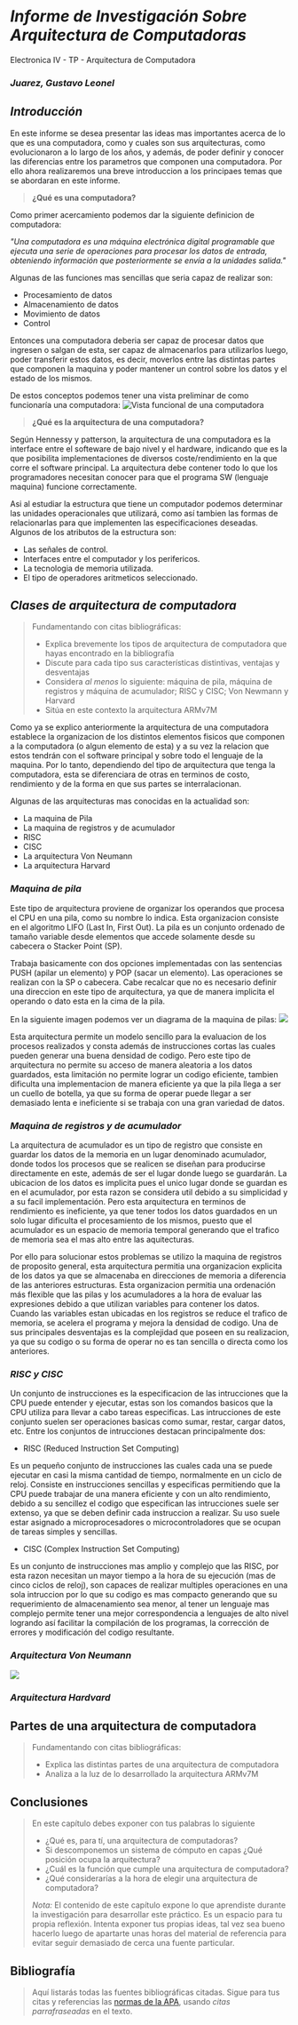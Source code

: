 # *Informe de Investigación Sobre Arquitectura de Computadoras*

Electronica IV - TP - Arquitectura de Computadora

### ***Juarez, Gustavo Leonel***


## *Introducción*

En este informe se desea presentar las ideas mas importantes acerca de lo que es una computadora, como y cuales son sus arquitecturas, 
como evolucionaron a lo largo de los años, y además, de poder definir y conocer las diferencias entre los parametros que componen una 
computadora. Por ello ahora realizaremos una breve introduccion a los principaes temas que se abordaran en este informe.


> **¿Qué es una computadora?**

Como primer acercamiento podemos dar la siguiente definicion de computadora:

*"Una computadora es una máquina electrónica digital programable que ejecuta una serie de operaciones para procesar los datos de*
*entrada, obteniendo información que posteriormente se envía a la unidades salida."*

Algunas de las funciones mas sencillas que seria capaz de realizar son:
* Procesamiento de datos
* Almacenamiento de datos
* Movimiento de datos 
* Control

Entonces una computadora deberia ser capaz de procesar datos que ingresen o salgan de esta, ser capaz de almacenarlos para utilizarlos 
luego, poder transferir estos datos, es decir, moverlos entre las distintas partes que componen la maquina y poder mantener un control 
sobre los datos y el estado de los mismos.

De estos conceptos podemos tener una vista preliminar de como funcionaría una computadora:
![Vista funcional de una computadora](diagrama_computadora.png)

> **¿Qué es la arquitectura de una computadora?**

Según Hennessy y patterson, la arquitectura de una computadora es la interface entre el softeware de bajo nivel y el hardware, indicando
que es la que posibilita implementaciones de diversos coste/rendimiento en la que corre el software principal. La arquitectura debe contener
todo lo que los programadores necesitan conocer para que el programa SW (lenguaje maquina) funcione correctamente. 

Asi al estudiar la estructura que tiene un computador podemos determinar las unidades operacionales que utilizará, como así tambien las
formas de relacionarlas para que implementen las especificaciones deseadas. Algunos de los atributos de la estructura son:
* Las señales de control.
* Interfaces entre el computador y los perifericos.
* La tecnologia de memoria utilizada.
* El tipo de operadores aritmeticos seleccionado.

## *Clases de arquitectura de computadora*

> Fundamentando con citas bibliográficas:
>
> - Explica brevemente los tipos de arquitectura de computadora que hayas encontrado en la bibliografía
> - Discute para cada tipo sus características distintivas, ventajas y desventajas
> - Considera *al menos* lo siguiente: máquina de pila, máquina de registros y máquina de acumulador; RISC y CISC; Von Newmann y Harvard
> - Sitúa en este contexto la arquitectura ARMv7M

Como ya se explico anteriormente la arquitectura de una computadora establece la organizacion de los distintos elementos fisicos que componen
a la computadora (o algun elemento de esta) y a su vez la relacion que estos tendrán con el software principal y sobre todo el lenguaje de la 
maquina. Por lo tanto, dependiendo del tipo de arquitectura que tenga la computadora, esta se diferenciara de otras en terminos de costo, 
rendimiento y de la forma en que sus partes se interralacionan.

Algunas de las arquitecturas mas conocidas en la actualidad son:
+ La maquina de Pila
+ La maquina de registros y de acumulador
+ RISC
+ CISC
+ La arquitectura Von Neumann
+ La arquitectura Harvard

### ***Maquina de pila***

Este tipo de arquitectura proviene de organizar los operandos que procesa el CPU en una pila, como su nombre lo indica. Esta organizacion consiste
en el algoritmo LIFO (Last In, First Out). La pila es un conjunto ordenado de tamaño variable desde elementos que accede solamente desde su cabecera
o Stacker Point (SP).

Trabaja basicamente con dos opciones implementadas con las sentencias PUSH (apilar un elemento) y POP (sacar un elemento). Las operaciones se realizan
con la SP o cabecera. Cabe recalcar que no es necesario definir una direccion en este tipo de arquitectura, ya que de manera implicita el operando o dato
esta en la cima de la pila.

En la siguiente imagen podemos ver un diagrama de la maquina de pilas:
![](pila.png)

Esta arquitectura permite un modelo sencillo para la evaluacion de los procesos realizados y consta además de instrucciones cortas las cuales pueden generar
una buena densidad de codigo. Pero este tipo de arquitectura no permite su acceso de manera aleatoria a los datos guardados, esta limitación no permite
lograr un codigo eficiente, tambien dificulta una implementacion de manera eficiente ya que la pila llega a ser un cuello de botella, ya que su forma de
operar puede llegar a ser demasiado lenta e ineficiente si se trabaja con una gran variedad de datos.

### ***Maquina de registros y de acumulador***
La arquitectura de acumulador es un tipo de registro que consiste en guardar los datos de la memoria en un lugar denominado acumulador, donde todos los
procesos que se realicen se diseñan para producirse directamente en este, además de ser el lugar donde luego se guardarán. La ubicacion de los datos es 
implicita pues el unico lugar donde se guardan es en el acumulador, por esta razon se considera util debido a su simplicidad y a su facil implementación.
Pero esta arquitectura en terminos de rendimiento es ineficiente, ya que tener todos los datos guardados en un solo lugar dificulta el procesamiento de
los mismos, puesto que el acumulador es un espacio de memoria temporal generando que el trafico de memoria sea el mas alto entre las aquitecturas.

Por ello para solucionar estos problemas se utilizo la maquina de registros de proposito general, esta arquitectura permitia una organizacion explicita 
de los datos ya que se almacenaba en direcciones de memoria a diferencia de las anteriores estructuras. Esta organizacion permitia una ordenación más
flexible que las pilas y los acumuladores a la hora de evaluar las expresiones debido a que utilizan variables para contener los datos. Cuando las variables
estan ubicadas en los registros se reduce el trafico de memoria, se acelera el programa y mejora la densidad de codigo. Una de sus principales desventajas 
es la complejidad que poseen en su realizacion, ya que su codigo o su forma de operar no es tan sencilla o directa como los anteriores.

### ***RISC y CISC***
Un conjunto de instrucciones es la especificacion de las intrucciones que la CPU puede entender y ejecutar, estas son los comandos basicos que la CPU utiliza
para llevar a cabo tareas especificas. Las intrucciones de este conjunto suelen ser operaciones basicas como sumar, restar, cargar datos, etc. 
Entre los conjuntos de intrucciones destacan principalmente dos:

* RISC (Reduced Instruction Set Computing)

Es un pequeño conjunto de instrucciones las cuales cada una se puede ejecutar en casi la misma cantidad de tiempo, normalmente en un ciclo de reloj. Consiste
en instrucciones sencillas y especificas permitiendo que la CPU puede trabajar de una manera eficiente y con un alto rendimiento, debido a su sencillez el 
codigo que especifican las intrucciones suele ser extenso, ya que se deben definir cada instruccion a realizar. Su uso suele estar asignado a microprocesadores
o microcontroladores que se ocupan de tareas simples y sencillas.

* CISC (Complex Instruction Set Computing)

Es un conjunto de instrucciones mas amplio y complejo que las RISC, por esta razon necesitan un mayor tiempo a la hora de su ejecución (mas de cinco ciclos de reloj),
son capaces de realizar multiples operaciones en una sola intruccion por lo que su codigo es mas compacto generando que su requerimiento de almacenamiento sea menor,
al tener un lenguaje mas complejo permite tener una mejor correspondencia a lenguajes de alto nivel logrando así facilitar la compilación de los programas, la corrección
de errores y modificación del codigo resultante.

### ***Arquitectura Von Neumann***
![](Arquitectura_neumann.jpg)

### ***Arquitectura Hardvard***


## Partes de una arquitectura de computadora

> Fundamentando con citas bibliográficas:
>
> - Explica las distintas partes de una arquitectura de computadora
> - Analiza a la luz de lo desarrollado la arquitectura ARMv7M

## Conclusiones

> En este capítulo debes exponer con tus palabras lo siguiente
>
> - ¿Qué es, para tí, una arquitectura de computadoras?
> - Si descomponemos un sistema de cómputo en capas ¿Qué posición ocupa la arquitectura?
> - ¿Cuál es la función que cumple una arquitectura de computadora?
> - ¿Qué considerarías a la hora de elegir una arquitectura de computadora?
>
> *Nota:* El contenido de este capítulo expone lo que aprendiste durante la investigación para desarrollar este práctico. Es un espacio para tu propia reflexión. Intenta exponer tus propias ideas, tal vez sea bueno hacerlo luego de apartarte unas horas del material de referencia para evitar seguir demasiado de cerca una fuente particular.

## Bibliografía

> Aquí listarás todas las fuentes bibliográficas citadas. Sigue para tus citas y referencias las [normas de la APA](https://normas-apa.org/citas/), usando *citas parrafraseadas* en el texto.

